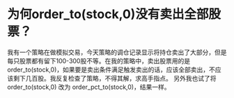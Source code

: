 # 为何order_to(stock,0)没有卖出全部股票？

我有一个策略在做模拟交易，今天策略的调仓记录显示将持仓卖出了大部分，但是每只股票都有留下100-300股不等。在我的策略中，卖出股票用的是order_to(stock,0)，如果要是卖出条件满足触发卖出的话，应该全部卖出，不应该剩下几百股。我反复检查了策略，不得其解，求高手指点。 另外我也试了将order_to(stock,0) 改为 order_pct_to(stock,0)，结果一样。